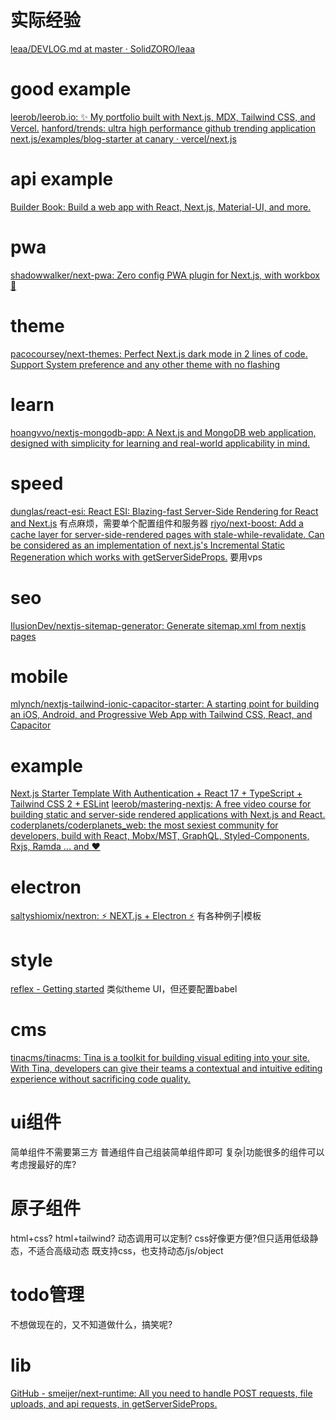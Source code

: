 # 实际经验
[leaa/DEVLOG.md at master · SolidZORO/leaa](https://github.com/SolidZORO/leaa/blob/master/DEVLOG.md)
# good example
[leerob/leerob.io: ✨ My portfolio built with Next.js, MDX, Tailwind CSS, and Vercel.](https://github.com/leerob/leerob.io)
[hanford/trends: ultra high performance github trending application](https://github.com/hanford/trends)
[next.js/examples/blog-starter at canary · vercel/next.js](https://github.com/vercel/next.js/tree/canary/examples/blog-starter)
# api example
[Builder Book: Build a web app with React, Next.js, Material-UI, and more.](https://builderbook.org/)

# pwa
[shadowwalker/next-pwa: Zero config PWA plugin for Next.js, with workbox 🧰](https://github.com/shadowwalker/next-pwa)
# theme
[pacocoursey/next-themes: Perfect Next.js dark mode in 2 lines of code. Support System preference and any other theme with no flashing](https://github.com/pacocoursey/next-themes)
# learn
[hoangvvo/nextjs-mongodb-app: A Next.js and MongoDB web application, designed with simplicity for learning and real-world applicability in mind.](https://github.com/hoangvvo/nextjs-mongodb-app)
# speed
[dunglas/react-esi: React ESI: Blazing-fast Server-Side Rendering for React and Next.js](https://github.com/dunglas/react-esi)
	有点麻烦，需要单个配置组件和服务器
[rjyo/next-boost: Add a cache layer for server-side-rendered pages with stale-while-revalidate. Can be considered as an implementation of next.js's Incremental Static Regeneration which works with getServerSideProps.](https://github.com/rjyo/next-boost)
	要用vps
# seo
[IlusionDev/nextjs-sitemap-generator: Generate sitemap.xml from nextjs pages](https://github.com/IlusionDev/nextjs-sitemap-generator)
# mobile
[mlynch/nextjs-tailwind-ionic-capacitor-starter: A starting point for building an iOS, Android, and Progressive Web App with Tailwind CSS, React, and Capacitor](https://github.com/mlynch/nextjs-tailwind-ionic-capacitor-starter)
# example
[Next.js Starter Template With Authentication + React 17 + TypeScript + Tailwind CSS 2 + ESLint](https://blog.bhanuteja.dev/nextjs-starter-with-authentication-react-17-typescript-tailwind-css-2-eslint)
[leerob/mastering-nextjs: A free video course for building static and server-side rendered applications with Next.js and React.](https://github.com/leerob/mastering-nextjs)
[coderplanets/coderplanets_web: the most sexiest community for developers, build with React, Mobx/MST, GraphQL, Styled-Components, Rxjs, Ramda ... and ❤️](https://github.com/coderplanets/coderplanets_web)
# electron
[saltyshiomix/nextron: ⚡ NEXT.js + Electron ⚡](https://github.com/saltyshiomix/nextron)
	有各种例子|模板
# style
[reflex - Getting started](https://reflexjs.org/docs)
	类似theme UI，但还要配置babel
# cms
[tinacms/tinacms: Tina is a toolkit for building visual editing into your site. With Tina, developers can give their teams a contextual and intuitive editing experience without sacrificing code quality.](https://github.com/tinacms/tinacms)
# ui组件
简单组件不需要第三方
普通组件自己组装简单组件即可
复杂|功能很多的组件可以考虑搜最好的库?
# 原子组件
html+css?
html+tailwind?
动态调用可以定制?
css好像更方便?但只适用低级静态，不适合高级动态
既支持css，也支持动态/js/object
# todo管理
不想做现在的，又不知道做什么，搞笑呢?
# lib
[GitHub - smeijer/next-runtime: All you need to handle POST requests, file uploads, and api requests, in getServerSideProps.](https://github.com/smeijer/next-runtime)